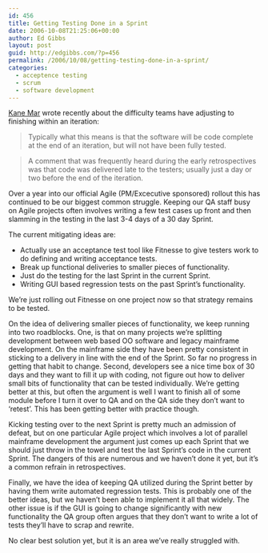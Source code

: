 ```yaml
---
id: 456
title: Getting Testing Done in a Sprint
date: 2006-10-08T21:25:06+00:00
author: Ed Gibbs
layout: post
guid: http://edgibbs.com/?p=456
permalink: /2006/10/08/getting-testing-done-in-a-sprint/
categories:
  - acceptence testing
  - scrum
  - software development
---
```

[Kane Mar](http://kanemar.wordpress.com/2006/10/07/allowing-time-for-testing/) wrote recently about the difficulty teams have adjusting to finishing within an iteration:

> Typically what this means is that the software will be code complete at the end of an iteration, but will not have been fully tested.

> A comment that was frequently heard during the early retrospectives was that code was delivered late to the testers; usually just a day or two before the end of the iteration.

Over a year into our official Agile (PM/Excecutive sponsored) rollout this has continued to be our biggest common struggle. Keeping our QA staff busy on Agile projects often involves writing a few test cases up front and then slamming in the testing in the last 3-4 days of a 30 day Sprint.

The current mitigating ideas are:

  * Actually use an acceptance test tool like Fitnesse to give testers work to do defining and writing acceptance tests.
  * Break up functional deliveries to smaller pieces of functionality.
  * Just do the testing for the last Sprint in the current Sprint.
  * Writing GUI based regression tests on the past Sprint&#8217;s functionality.

We&#8217;re just rolling out Fitnesse on one project now so that strategy remains to be tested. 

On the idea of delivering smaller pieces of functionality, we keep running into two roadblocks. One, is that on many projects we&#8217;re splitting development between web based OO software and legacy mainframe development. On the mainframe side they have been pretty consistent in sticking to a delivery in line with the end of the Sprint. So far no progress in getting that habit to change. Second, developers see a nice time box of 30 days and they want to fill it up with coding, not figure out how to deliver small bits of functionality that can be tested individually. We&#8217;re getting better at this, but often the argument is well I want to finish all of some module before I turn it over to QA and on the QA side they don&#8217;t want to &#8216;retest&#8217;. This has been getting better with practice though.

Kicking testing over to the next Sprint is pretty much an admission of defeat, but on one particular Agile project which involves a lot of parallel mainframe development the argument just comes up each Sprint that we should just throw in the towel and test the last Sprint&#8217;s code in the current Sprint. The dangers of this are numerous and we haven&#8217;t done it yet, but it&#8217;s a common refrain in retrospectives.

Finally, we have the idea of keeping QA utilized during the Sprint better by having them write automated regression tests. This is probably one of the better ideas, but we haven&#8217;t been able to implement it all that widely. The other issue is if the GUI is going to change significantly with new functionality the QA group often argues that they don&#8217;t want to write a lot of tests they&#8217;ll have to scrap and rewrite.

No clear best solution yet, but it is an area we&#8217;ve really struggled with.